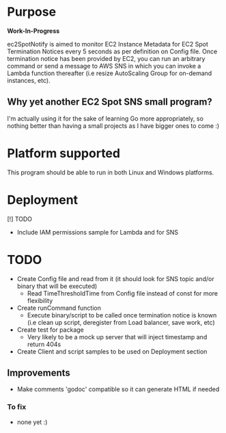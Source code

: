# Purpose

**Work-In-Progress**

ec2SpotNotify is aimed to monitor EC2 Instance Metadata for EC2 Spot Termination Notices every 5 seconds as per definition on Config file. Once termination notice has been provided by EC2, you can run an arbitrary command or send a message to AWS SNS in which you can invoke a Lambda function thereafter (i.e resize AutoScaling Group for on-demand instances, etc).

## Why yet another EC2 Spot SNS small program?

I'm actually using it for the sake of learning Go more appropriately, so nothing better than having a small projects as I have bigger ones to come :)

# Platform supported

This program should be able to run in both Linux and Windows platforms. 

# Deployment

[!] TODO

- Include IAM permissions sample for Lambda and for SNS

# TODO
 * Create Config file and read from it (it should look for SNS topic and/or binary that will be executed)
   * Read TimeThresholdTime from Config file instead of const for more flexibility
 * Create runCommand function
   * Execute binary/script to be called once termination notice is known (i.e clean up script, deregister from Load balancer, save work, etc)
 * Create test for package
   * Very likely to be a mock up server that will inject timestamp and return 404s
 * Create Client and script samples to be used on Deployment section

## Improvements
 * Make comments 'godoc' compatible so it can generate HTML if needed

### To fix
 * none yet :)
